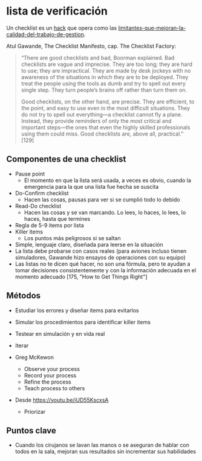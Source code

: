 # lista de verificación

Un checklist es un [hack](hack.md) que opera como las [limitantes-que-mejoran-la-calidad-del-trabajo-de-gestion](limitantes-que-mejoran-la-calidad-del-trabajo-de-gestion.md).

Atul Gawande, The Checklist Manifesto, cap. The Checklist Factory:

 >
 > “There are good checklists and bad, Boorman explained. Bad checklists are vague and imprecise. They are too long; they are hard to use; they are impractical. They are made by desk jockeys with no awareness of the situations in which they are to be deployed. They treat the people using the tools as dumb and try to spell out every single step. They turn people’s brains off rather than turn them on.
 >
 > Good checklists, on the other hand, are precise. They are efficient, to the point, and easy to use even in the most difficult situations. They do not try to spell out everything—a checklist cannot fly a plane. Instead, they provide reminders of only the most critical and important steps—the ones that even the highly skilled professionals using them could miss. Good checklists are, above all, practical.” [129]

## Componentes de una checklist

* Pause point
  * El momento en que la lista será usada, a veces es obvio, cuando la emergencia para la que una lista fue hecha se suscita
* Do-Confirm checklist
  * Hacen las cosas, pausas para ver si se cumplió todo lo debido
* Read-Do checklist
  * Hacen las cosas y se van marcando. Lo lees, lo haces, lo lees, lo haces, hasta que termines
* Regla de 5-9 items por lista
* Killer items
  * Los puntos más peligrosos si se saltan
* Simple, lenguaje claro, diseñada para leerse en la situación
* La lista debe probarse con casos reales (para aviones incluso tienen simuladores, Gawande hizo ensayos de operaciones con su equipo)
* Las listas no te dicen qué hacer, no son una fórmula, pero te ayudan a tomar decisiones consistentemente y con la información adecuada en el momento adecuado [175, "How to Get Things Right"]

## Métodos

* Estudiar los errores y diseñar items para evitarlos

* Simular los procedimientos para identificar killer items

* Testear en simulación y en vida real

* Iterar

* Greg McKewon

  * Observe your process
  * Record your process
  * Refine the process
  * Teach process to others
* Desde https://youtu.be/iUD55KscxsA

  * Priorizar

## Puntos clave

* Cuando los cirujanos se lavan las manos o se aseguran de hablar con todos en la sala, mejoran sus resultados sin incrementar sus habilidades
